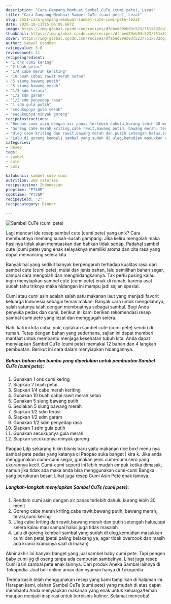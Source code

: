 ```yaml
---
description: "Cara Gampang Membuat Sambel CuTe (cumi pete), Lezat"
title: "Cara Gampang Membuat Sambel CuTe (cumi pete), Lezat"
slug: 2551-cara-gampang-membuat-sambel-cute-cumi-pete-lezat
date: 2020-10-11T15:06:09.687Z
image: https://img-global.cpcdn.com/recipes/dfabed89eb93c523/751x532cq70/sambel-cute-cumi-pete-foto-resep-utama.jpg
thumbnail: https://img-global.cpcdn.com/recipes/dfabed89eb93c523/751x532cq70/sambel-cute-cumi-pete-foto-resep-utama.jpg
cover: https://img-global.cpcdn.com/recipes/dfabed89eb93c523/751x532cq70/sambel-cute-cumi-pete-foto-resep-utama.jpg
author: Samuel Goodman
ratingvalue: 3.6
reviewcount: 11
recipeingredient:
- "1 ons cumi kering"
- "2 buah petai"
- "1/4 cabe merah keriting"
- "10 buah cabai rawit merah setan"
- "5 siung bawang putih"
- "5 siung bawang merah"
- "1/2 sdm terasi"
- "1/2 sdm garam"
- "1/2 sdm penyedap rasa"
- "1 sdm gula putih"
- "secukupnya gula merah"
- "secukupnya minyak goreng"
recipeinstructions:
- "Rendam cumi asin dengan air panas terlebih dahulu,kurang lebih 30 menit"
- "Goreng cabe merah kriting,cabe rawit,bawang putih, bawang merah, terasi,cumi kering"
- "Uleg cabe kriting dan rawit,bawang merah dan putih setengah halus,tapi selera kalau mau sampai halus juga tidak masalah"
- "Lalu di goreng kembali sambal yang sudah di uleg,kemudian masukkan cumi dan petai,(petai paling belakang ya, agar tidak overcook dan masih ada kranci krancinya saat di makan)"
categories:
- Resep
tags:
- sambel
- cute
- cumi

katakunci: sambel cute cumi 
nutrition: 268 calories
recipecuisine: Indonesian
preptime: "PT30M"
cooktime: "PT36M"
recipeyield: "2"
recipecategory: Dinner

---
```



![Sambel CuTe (cumi pete)](https://img-global.cpcdn.com/recipes/dfabed89eb93c523/751x532cq70/sambel-cute-cumi-pete-foto-resep-utama.jpg)

Lagi mencari ide resep sambel cute (cumi pete) yang unik? Cara membuatnya memang susah-susah gampang. Jika keliru mengolah maka hasilnya tidak akan memuaskan dan bahkan tidak sedap. Padahal sambel cute (cumi pete) yang enak selayaknya memiliki aroma dan cita rasa yang dapat memancing selera kita.

Banyak hal yang sedikit banyak berpengaruh terhadap kualitas rasa dari sambel cute (cumi pete), mulai dari jenis bahan, lalu pemilihan bahan segar, sampai cara mengolah dan menghidangkannya. Tak perlu pusing kalau ingin menyiapkan sambel cute (cumi pete) enak di rumah, karena asal sudah tahu triknya maka hidangan ini mampu jadi sajian spesial.

Cumi atau cumi asin adalah salah satu makanan laut yang menjadi favorit keluarga Indonesia sebagai teman makan. Banyak cara untuk mengolahnya, salah satunya ialah dengan membuatnya sebagai sambal. Bagi Anda penyuka pedas dan cumi, berikut ini kami berikan rekomendasi resep sambal cumi pete yang lezat dan menggugah selera.


Nah, kali ini kita coba, yuk, ciptakan sambel cute (cumi pete) sendiri di rumah. Tetap dengan bahan yang sederhana, sajian ini dapat memberi manfaat untuk membantu menjaga kesehatan tubuh kita. Anda dapat menyiapkan Sambel CuTe (cumi pete) memakai 12 bahan dan 4 langkah pembuatan. Berikut ini cara dalam menyiapkan hidangannya.

<!--inarticleads1-->

##### Bahan-bahan dan bumbu yang diperlukan untuk pembuatan Sambel CuTe (cumi pete):

1. Gunakan 1 ons cumi kering
1. Siapkan 2 buah petai
1. Siapkan 1/4 cabe merah keriting
1. Gunakan 10 buah cabai rawit merah setan
1. Gunakan 5 siung bawang putih
1. Sediakan 5 siung bawang merah
1. Siapkan 1/2 sdm terasi
1. Siapkan 1/2 sdm garam
1. Gunakan 1/2 sdm penyedap rasa
1. Siapkan 1 sdm gula putih
1. Gunakan secukupnya gula merah
1. Siapkan secukupnya minyak goreng


Paopao Ldp sekarang bikin bisnis baru yaitu makanan rice box! menu nya sambal pete pedas yang katanya ci Paopao suka banget ! kira k. Jika anda menggunakan cumi-cumi segar, gunakan jenis cumi-cumi sero yang ukurannya kecil. Cumi-cumi seperti ini lebih mudah empuk ketika dimasak, namun jika tidak ada maka anda bisa menggunakan cumi-cumi Bangka yang berukuran besar. Lihat juga resep Cumi Asin Pete enak lainnya. 

<!--inarticleads2-->

##### Langkah-langkah menyiapkan Sambel CuTe (cumi pete):

1. Rendam cumi asin dengan air panas terlebih dahulu,kurang lebih 30 menit
1. Goreng cabe merah kriting,cabe rawit,bawang putih, bawang merah, terasi,cumi kering
1. Uleg cabe kriting dan rawit,bawang merah dan putih setengah halus,tapi selera kalau mau sampai halus juga tidak masalah
1. Lalu di goreng kembali sambal yang sudah di uleg,kemudian masukkan cumi dan petai,(petai paling belakang ya, agar tidak overcook dan masih ada kranci krancinya saat di makan)


Akhir akhir ini banyak banget yang jual sambel baby cumi pete. Tapi pengen baby cumi yg di oseng tanpa ada campuran sambelnya. Lihat juga resep Cumi asin sambal pete enak lainnya. Cari produk Aneka Sambal lainnya di Tokopedia. Jual beli online aman dan nyaman hanya di Tokopedia. 

Terima kasih telah menggunakan resep yang kami tampilkan di halaman ini. Harapan kami, olahan Sambel CuTe (cumi pete) yang mudah di atas dapat membantu Anda menyiapkan makanan yang enak untuk keluarga/teman maupun menjadi inspirasi untuk berbisnis kuliner. Selamat mencoba!
